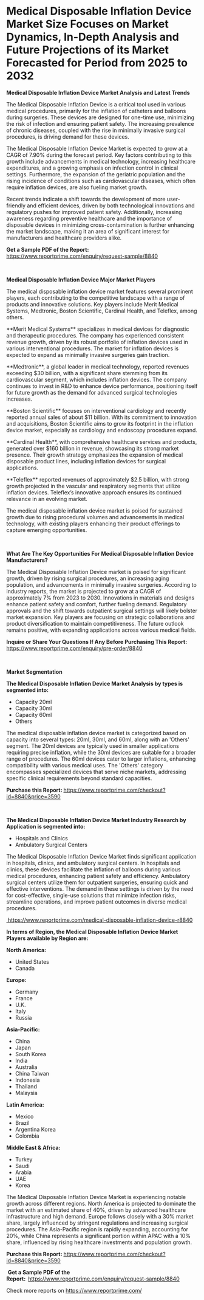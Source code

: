 <p><h1>Medical Disposable Inflation Device Market Size Focuses on Market Dynamics, In-Depth Analysis and Future Projections of its Market Forecasted for Period from 2025 to 2032</h1></p><p><strong>Medical Disposable Inflation Device Market Analysis and Latest Trends</strong></p>
<p><p>The Medical Disposable Inflation Device is a critical tool used in various medical procedures, primarily for the inflation of catheters and balloons during surgeries. These devices are designed for one-time use, minimizing the risk of infection and ensuring patient safety. The increasing prevalence of chronic diseases, coupled with the rise in minimally invasive surgical procedures, is driving demand for these devices.</p><p>The Medical Disposable Inflation Device Market is expected to grow at a CAGR of 7.90% during the forecast period. Key factors contributing to this growth include advancements in medical technology, increasing healthcare expenditures, and a growing emphasis on infection control in clinical settings. Furthermore, the expansion of the geriatric population and the rising incidence of conditions such as cardiovascular diseases, which often require inflation devices, are also fueling market growth.</p><p>Recent trends indicate a shift towards the development of more user-friendly and efficient devices, driven by both technological innovations and regulatory pushes for improved patient safety. Additionally, increasing awareness regarding preventive healthcare and the importance of disposable devices in minimizing cross-contamination is further enhancing the market landscape, making it an area of significant interest for manufacturers and healthcare providers alike.</p></p>
<p><strong>Get a Sample PDF of the Report:&nbsp;</strong> <a href="https://www.reportprime.com/enquiry/request-sample/8840?utm_campaign=2276&utm_medium=2&utm_source=Github&utm_content=ia&utm_term=20032025&utm_id=medical-disposable-inflation-device">https://www.reportprime.com/enquiry/request-sample/8840</a></p>
<p>&nbsp;</p>
<p><strong>Medical Disposable Inflation Device Major Market Players</strong></p>
<p><p>The medical disposable inflation device market features several prominent players, each contributing to the competitive landscape with a range of products and innovative solutions. Key players include Merit Medical Systems, Medtronic, Boston Scientific, Cardinal Health, and Teleflex, among others.</p><p>**Merit Medical Systems** specializes in medical devices for diagnostic and therapeutic procedures. The company has experienced consistent revenue growth, driven by its robust portfolio of inflation devices used in various interventional procedures. The market for inflation devices is expected to expand as minimally invasive surgeries gain traction.</p><p>**Medtronic**, a global leader in medical technology, reported revenues exceeding $30 billion, with a significant share stemming from its cardiovascular segment, which includes inflation devices. The company continues to invest in R&D to enhance device performance, positioning itself for future growth as the demand for advanced surgical technologies increases.</p><p>**Boston Scientific** focuses on interventional cardiology and recently reported annual sales of about $11 billion. With its commitment to innovation and acquisitions, Boston Scientific aims to grow its footprint in the inflation device market, especially as cardiology and endoscopy procedures expand.</p><p>**Cardinal Health**, with comprehensive healthcare services and products, generated over $160 billion in revenue, showcasing its strong market presence. Their growth strategy emphasizes the expansion of medical disposable product lines, including inflation devices for surgical applications.</p><p>**Teleflex** reported revenues of approximately $2.5 billion, with strong growth projected in the vascular and respiratory segments that utilize inflation devices. Teleflex’s innovative approach ensures its continued relevance in an evolving market.</p><p>The medical disposable inflation device market is poised for sustained growth due to rising procedural volumes and advancements in medical technology, with existing players enhancing their product offerings to capture emerging opportunities.</p></p>
<p>&nbsp;</p>
<p><strong>What Are The Key Opportunities For Medical Disposable Inflation Device Manufacturers?</strong></p>
<p><p>The Medical Disposable Inflation Device market is poised for significant growth, driven by rising surgical procedures, an increasing aging population, and advancements in minimally invasive surgeries. According to industry reports, the market is projected to grow at a CAGR of approximately 7% from 2023 to 2030. Innovations in materials and designs enhance patient safety and comfort, further fueling demand. Regulatory approvals and the shift towards outpatient surgical settings will likely bolster market expansion. Key players are focusing on strategic collaborations and product diversification to maintain competitiveness. The future outlook remains positive, with expanding applications across various medical fields.</p></p>
<p><strong>Inquire or Share Your Questions If Any Before Purchasing This Report:</strong> <a href="https://www.reportprime.com/enquiry/pre-order/8840?utm_campaign=2276&utm_medium=2&utm_source=Github&utm_content=ia&utm_term=20032025&utm_id=medical-disposable-inflation-device">https://www.reportprime.com/enquiry/pre-order/8840</a></p>
<p>&nbsp;</p>
<p><strong>Market Segmentation</strong></p>
<p><strong>The Medical Disposable Inflation Device Market Analysis by types is segmented into:</strong></p>
<p><ul><li>Capacity 20ml</li><li>Capacity 30ml</li><li>Capacity 60ml</li><li>Others</li></ul></p>
<p><p>The medical disposable inflation device market is categorized based on capacity into several types: 20ml, 30ml, and 60ml, along with an 'Others' segment. The 20ml devices are typically used in smaller applications requiring precise inflation, while the 30ml devices are suitable for a broader range of procedures. The 60ml devices cater to larger inflations, enhancing compatibility with various medical uses. The 'Others' category encompasses specialized devices that serve niche markets, addressing specific clinical requirements beyond standard capacities.</p></p>
<p><strong>Purchase this Report:&nbsp;</strong><a href="https://www.reportprime.com/checkout?id=8840&price=3590&utm_campaign=2276&utm_medium=2&utm_source=Github&utm_content=ia&utm_term=20032025&utm_id=medical-disposable-inflation-device">https://www.reportprime.com/checkout?id=8840&price=3590</a></p>
<p>&nbsp;</p>
<p><strong>The Medical Disposable Inflation Device Market Industry Research by Application is segmented into:</strong></p>
<p><ul><li>Hospitals and Clinics</li><li>Ambulatory Surgical Centers</li></ul></p>
<p><p>The Medical Disposable Inflation Device Market finds significant application in hospitals, clinics, and ambulatory surgical centers. In hospitals and clinics, these devices facilitate the inflation of balloons during various medical procedures, enhancing patient safety and efficiency. Ambulatory surgical centers utilize them for outpatient surgeries, ensuring quick and effective interventions. The demand in these settings is driven by the need for cost-effective, single-use solutions that minimize infection risks, streamline operations, and improve patient outcomes in diverse medical procedures.</p></p>
<p><a href="https://www.reportprime.com/medical-disposable-inflation-device-r8840?utm_campaign=2276&utm_medium=2&utm_source=Github&utm_content=ia&utm_term=20032025&utm_id=medical-disposable-inflation-device">&nbsp;https://www.reportprime.com/medical-disposable-inflation-device-r8840</a></p>
<p><strong>In terms of Region, the Medical Disposable Inflation Device Market Players available by Region are:</strong></p>
<p>
    <p> <strong> North America: </strong>
        <ul>
            <li>United States</li>
            <li>Canada</li>
        </ul>
        </p> 
    <p> <strong> Europe: </strong>
        <ul>
            <li>Germany</li>
            <li>France</li>
            <li>U.K.</li>
            <li>Italy</li>
            <li>Russia</li>
        </ul>
        </p> 
    <p> <strong> Asia-Pacific: </strong>
        <ul>
            <li>China</li>
            <li>Japan</li>
            <li>South Korea</li>
            <li>India</li>
            <li>Australia</li>
            <li>China Taiwan</li>
            <li>Indonesia</li>
            <li>Thailand</li>
            <li>Malaysia</li>
        </ul>
        </p> 
    <p> <strong> Latin America: </strong>
        <ul>
            <li>Mexico</li>
            <li>Brazil</li>
            <li>Argentina Korea</li>
            <li>Colombia</li>
        </ul>
        </p> 
    <p> <strong> Middle East & Africa: </strong>
        <ul>
            <li>Turkey</li>
            <li>Saudi</li>
            <li>Arabia</li>
            <li>UAE</li>
            <li>Korea</li>
        </ul>
    </p>
    </p>
<p><p>The Medical Disposable Inflation Device Market is experiencing notable growth across different regions. North America is projected to dominate the market with an estimated share of 40%, driven by advanced healthcare infrastructure and high demand. Europe follows closely with a 30% market share, largely influenced by stringent regulations and increasing surgical procedures. The Asia-Pacific region is rapidly expanding, accounting for 20%, while China represents a significant portion within APAC with a 10% share, influenced by rising healthcare investments and population growth.</p></p>
<p><strong>Purchase this Report: </strong><a href="https://www.reportprime.com/checkout?id=8840&price=3590&utm_campaign=2276&utm_medium=2&utm_source=Github&utm_content=ia&utm_term=20032025&utm_id=medical-disposable-inflation-device">https://www.reportprime.com/checkout?id=8840&price=3590</a></p>
<p>&nbsp;<strong>Get a Sample PDF of the Report:&nbsp;&nbsp;</strong><a href="https://www.reportprime.com/enquiry/request-sample/8840?utm_campaign=2276&utm_medium=2&utm_source=Github&utm_content=ia&utm_term=20032025&utm_id=medical-disposable-inflation-device">https://www.reportprime.com/enquiry/request-sample/8840</a></p>
<p><strong></strong></p>
<p>Check more reports on <a href="https://www.reportprime.com/?utm_campaign=2276&utm_medium=2&utm_source=Github&utm_content=ia&utm_term=20032025&utm_id=medical-disposable-inflation-device">https://www.reportprime.com/</a></p>